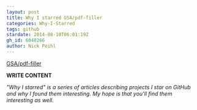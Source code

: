 ```yaml
---
layout: post
title: Why I starred GSA/pdf-filler
categories: Why-I-Starred
tags: github
stardate: 2014-08-10T06:01:19Z
gh_id: 6048266
author: Nick Peihl
---
```


[GSA/pdf-filler](https://github.com/GSA/pdf-filler)

**WRITE CONTENT**

*"Why I starred" is a series of articles describing projects I star on GitHub and why I found them interesting. My hope is that you'll find them interesting as well.*

